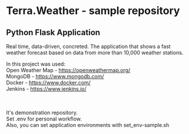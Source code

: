 # Terra.Weather - sample repository
## Python Flask Application

Real time, data-driven, concreted.
The application that shows a fast weather forecast based on data from more than 10,000 weather stations. 

In this project was used:
<br>
Open Weather Map - https://openweathermap.org/
<br>
MongoDB - https://www.mongodb.com/
<br>
Docker - https://www.docker.com/
<br>
Jenkins - https://www.jenkins.io/

<br><br>
It's demonstration repository. 
<br>
Set .env for personal workflow.
<br>
Also, you can set application environments with set_env-sample.sh
